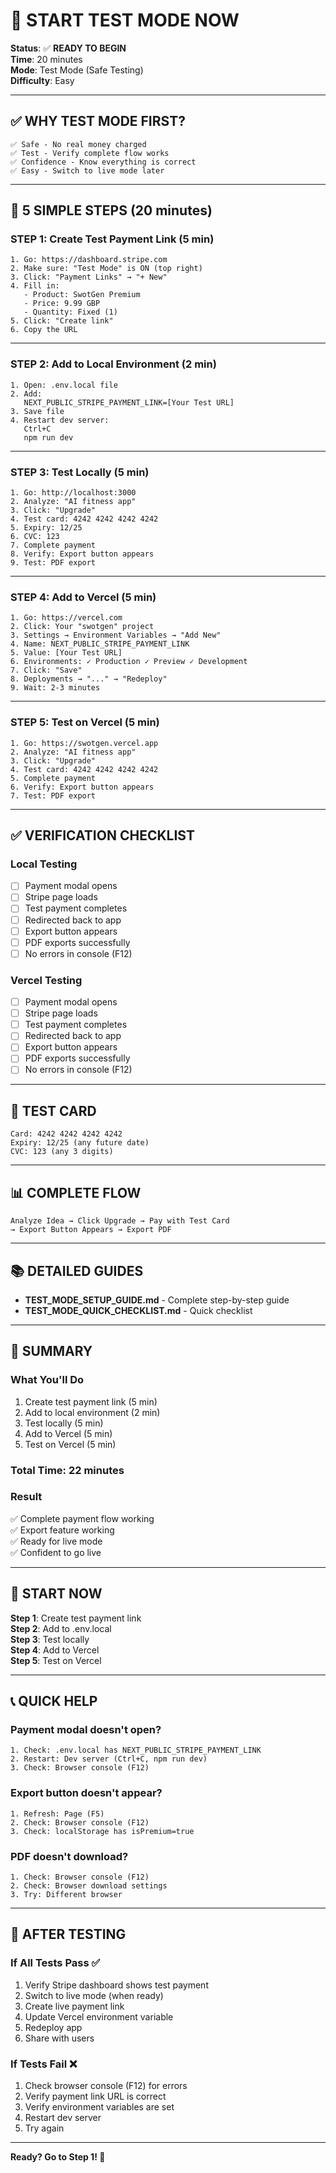 # 🚀 START TEST MODE NOW

**Status**: ✅ **READY TO BEGIN**  
**Time**: 20 minutes  
**Mode**: Test Mode (Safe Testing)  
**Difficulty**: Easy

---

## ✅ WHY TEST MODE FIRST?

```
✅ Safe - No real money charged
✅ Test - Verify complete flow works
✅ Confidence - Know everything is correct
✅ Easy - Switch to live mode later
```

---

## 🎯 5 SIMPLE STEPS (20 minutes)

### STEP 1: Create Test Payment Link (5 min)

```
1. Go: https://dashboard.stripe.com
2. Make sure: "Test Mode" is ON (top right)
3. Click: "Payment Links" → "+ New"
4. Fill in:
   - Product: SwotGen Premium
   - Price: 9.99 GBP
   - Quantity: Fixed (1)
5. Click: "Create link"
6. Copy the URL
```

---

### STEP 2: Add to Local Environment (2 min)

```
1. Open: .env.local file
2. Add:
   NEXT_PUBLIC_STRIPE_PAYMENT_LINK=[Your Test URL]
3. Save file
4. Restart dev server:
   Ctrl+C
   npm run dev
```

---

### STEP 3: Test Locally (5 min)

```
1. Go: http://localhost:3000
2. Analyze: "AI fitness app"
3. Click: "Upgrade"
4. Test card: 4242 4242 4242 4242
5. Expiry: 12/25
6. CVC: 123
7. Complete payment
8. Verify: Export button appears
9. Test: PDF export
```

---

### STEP 4: Add to Vercel (5 min)

```
1. Go: https://vercel.com
2. Click: Your "swotgen" project
3. Settings → Environment Variables → "Add New"
4. Name: NEXT_PUBLIC_STRIPE_PAYMENT_LINK
5. Value: [Your Test URL]
6. Environments: ✓ Production ✓ Preview ✓ Development
7. Click: "Save"
8. Deployments → "..." → "Redeploy"
9. Wait: 2-3 minutes
```

---

### STEP 5: Test on Vercel (5 min)

```
1. Go: https://swotgen.vercel.app
2. Analyze: "AI fitness app"
3. Click: "Upgrade"
4. Test card: 4242 4242 4242 4242
5. Complete payment
6. Verify: Export button appears
7. Test: PDF export
```

---

## ✅ VERIFICATION CHECKLIST

### Local Testing
- [ ] Payment modal opens
- [ ] Stripe page loads
- [ ] Test payment completes
- [ ] Redirected back to app
- [ ] Export button appears
- [ ] PDF exports successfully
- [ ] No errors in console (F12)

### Vercel Testing
- [ ] Payment modal opens
- [ ] Stripe page loads
- [ ] Test payment completes
- [ ] Redirected back to app
- [ ] Export button appears
- [ ] PDF exports successfully
- [ ] No errors in console (F12)

---

## 🎯 TEST CARD

```
Card: 4242 4242 4242 4242
Expiry: 12/25 (any future date)
CVC: 123 (any 3 digits)
```

---

## 📊 COMPLETE FLOW

```
Analyze Idea → Click Upgrade → Pay with Test Card
→ Export Button Appears → Export PDF
```

---

## 📚 DETAILED GUIDES

- **TEST_MODE_SETUP_GUIDE.md** - Complete step-by-step guide
- **TEST_MODE_QUICK_CHECKLIST.md** - Quick checklist

---

## 🎉 SUMMARY

### What You'll Do
1. Create test payment link (5 min)
2. Add to local environment (2 min)
3. Test locally (5 min)
4. Add to Vercel (5 min)
5. Test on Vercel (5 min)

### Total Time: 22 minutes

### Result
✅ Complete payment flow working  
✅ Export feature working  
✅ Ready for live mode  
✅ Confident to go live  

---

## 🚀 START NOW

**Step 1**: Create test payment link  
**Step 2**: Add to .env.local  
**Step 3**: Test locally  
**Step 4**: Add to Vercel  
**Step 5**: Test on Vercel  

---

## 📞 QUICK HELP

### Payment modal doesn't open?
```
1. Check: .env.local has NEXT_PUBLIC_STRIPE_PAYMENT_LINK
2. Restart: Dev server (Ctrl+C, npm run dev)
3. Check: Browser console (F12)
```

### Export button doesn't appear?
```
1. Refresh: Page (F5)
2. Check: Browser console (F12)
3. Check: localStorage has isPremium=true
```

### PDF doesn't download?
```
1. Check: Browser console (F12)
2. Check: Browser download settings
3. Try: Different browser
```

---

## 🎯 AFTER TESTING

### If All Tests Pass ✅
1. Verify Stripe dashboard shows test payment
2. Switch to live mode (when ready)
3. Create live payment link
4. Update Vercel environment variable
5. Redeploy app
6. Share with users

### If Tests Fail ❌
1. Check browser console (F12) for errors
2. Verify payment link URL is correct
3. Verify environment variables are set
4. Restart dev server
5. Try again

---

**Ready? Go to Step 1! 🚀**

